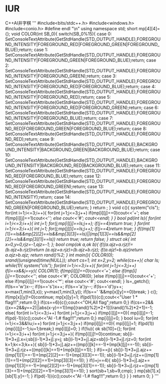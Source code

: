 # IUR
C++AI井字棋
'''
#include<bits/stdc++.h>
#include<windows.h>
#include<conio.h>
#define endl "\n"
using namespace std;
short mp[4][4]={};
void COLOR(int SB_0){
	switch(SB_0%15){
		case 0: SetConsoleTextAttribute(GetStdHandle(STD_OUTPUT_HANDLE),FOREGROUND_INTENSITY|FOREGROUND_RED|FOREGROUND_GREEN|FOREGROUND_BLUE);return;
		case 1: SetConsoleTextAttribute(GetStdHandle(STD_OUTPUT_HANDLE),FOREGROUND_INTENSITY|FOREGROUND_GREEN|FOREGROUND_BLUE);return;
		case 2: SetConsoleTextAttribute(GetStdHandle(STD_OUTPUT_HANDLE),FOREGROUND_INTENSITY|FOREGROUND_GREEN);return;
		case 3: SetConsoleTextAttribute(GetStdHandle(STD_OUTPUT_HANDLE),FOREGROUND_INTENSITY|FOREGROUND_RED|FOREGROUND_BLUE);return;
		case 4: SetConsoleTextAttribute(GetStdHandle(STD_OUTPUT_HANDLE),FOREGROUND_INTENSITY|FOREGROUND_RED);return;
		case 5: SetConsoleTextAttribute(GetStdHandle(STD_OUTPUT_HANDLE),FOREGROUND_INTENSITY|FOREGROUND_RED|FOREGROUND_GREEN);return;
		case 6: SetConsoleTextAttribute(GetStdHandle(STD_OUTPUT_HANDLE),FOREGROUND_INTENSITY|FOREGROUND_BLUE);return;
		case 7: SetConsoleTextAttribute(GetStdHandle(STD_OUTPUT_HANDLE),FOREGROUND_RED|FOREGROUND_GREEN|FOREGROUND_BLUE);return;
		case 8: SetConsoleTextAttribute(GetStdHandle(STD_OUTPUT_HANDLE),FOREGROUND_RED);return;
		case 9: SetConsoleTextAttribute(GetStdHandle(STD_OUTPUT_HANDLE),BACKGROUND_INTENSITY|BACKGROUND_GREEN|BACKGROUND_BLUE);return;
		case 10: SetConsoleTextAttribute(GetStdHandle(STD_OUTPUT_HANDLE),BACKGROUND_INTENSITY|BACKGROUND_RED|BACKGROUND_BLUE);return;
		case 11: SetConsoleTextAttribute(GetStdHandle(STD_OUTPUT_HANDLE),FOREGROUND_RED|FOREGROUND_BLUE);return;
		case 12: SetConsoleTextAttribute(GetStdHandle(STD_OUTPUT_HANDLE),FOREGROUND_RED|FOREGROUND_GREEN);return;
		case 13: SetConsoleTextAttribute(GetStdHandle(STD_OUTPUT_HANDLE),FOREGROUND_INTENSITY);return;
		case 14: SetConsoleTextAttribute(GetStdHandle(STD_OUTPUT_HANDLE),FOREGROUND_GREEN|FOREGROUND_BLUE);return;
	}
	return ;
}
void c(){
	system("cls");
	for(int i=1;i<=3;i++){
		for(int j=1;j<=3;j++)
			if(mp[i][j]==0)cout<<'+';
			else if(mp[i][j]==1)cout<<'*';
			else cout<<'#';
		cout<<endl;
	}
}
bool pd(int ls){
	for(int i=1;i<=3;i++){
		int j=1;
		for(j;mp[i][j]==ls;j++);
		if(j==4)return true;
	}
	for(int i=1;i<=3;i++){
		int j=1;
		for(j;mp[j][i]==ls;j++);
		if(j==4)return true;
	}
	if((mp[1][1]==ls&&mp[2][2]==ls&&mp[3][3]==ls)||(mp[1][3]==ls&&mp[2][2]==ls&&mp[3][1]==ls))
		return true;
	return false;
}
struct ok{
	int x=0,y=0,rjz=-1,ajz=-1;
};
bool cmp(ok a,ok b){
	if((a.ajz+a.rjz)!=(b.ajz+b.rjz))return (a.ajz+a.rjz)>(b.ajz+b.rjz);
	if(a.ajz!=b.ajz)return a.ajz>b.ajz;
	return rand()%2;
}
int main(){
	COLOR(0);
	srand((unsigned)time(NULL));
	short cs=1;
	int x=2,y=2;
	while(cs++){
		char ls;
		while(1){
			system("cls");
			for(int i=1;i<=3;i++){
				for(int j=1;j<=3;j++)
					if(i==x&&j==y){
						COLOR(1);
						if(mp[i][j]==0)cout<<'+';
						else if(mp[i][j]==1)cout<<'*';
						else cout<<'#';
						COLOR(0);
					}else if(mp[i][j]==0)cout<<'+';
					else if(mp[i][j]==1)cout<<'*';
					else cout<<'#';
				cout<<endl;
			}
			ls=_getch();
			if(ls=='w')x--;
			if(ls=='s')x++;
			if(ls=='a')y--;
			if(ls=='d')y++;
			x=max(1,min(3,x));
			y=max(1,min(3,y));
			if(ls==' '&&mp[x][y]==0)break;
		}
		c();
		if(mp[x][y]!=0)continue;
		mp[x][y]=1;
		if(pd(1)){c();cout<<"User 1 * flag!!!";return 0;}
		if(cs==6){c();cout<<"OH,All flag";return 0;} 
		if(cs==2&&((x==2&&y==2)||abs(x-y)==1))mp[(rand()%2)*2+1][(rand()%2)*2+1]=-1;
		else{
			for(int i=1;i<=3;i++)
				for(int j=1;j<=3;j++)
					if(mp[i][j]==0){
						mp[i][j]=-1;
						if(pd(-1)){c();cout<<"AI -1.# flag!!!";return 0;} 
						mp[i][j]=0;
					}
			bool iu=0;
			for(int i=1;i<=3&&!iu;i++)
				for(int j=1;j<=3;j++)
					if(mp[i][j]==0){
						mp[i][j]=1;
						if(pd(1)){mp[i][j]=-1;iu=1;break;} 
						mp[i][j]=0;
					}
			if(!iu){
				ok sb[10]={};
				for(int i=1;i<=3;i++)
					for(int j=1;j<=3;j++){
						if(mp[i][j]!=0)continue;
						sb[(i-1)*3+j].x=i;sb[(i-1)*3+j].y=j;
						sb[(i-1)*3+j].ajz=sb[(i-1)*3+j].rjz=0;
						for(int k=1;k<=3;k++){
							sb[(i-1)*3+j].ajz+=((mp[i][k]==-1)+(mp[k][j]==-1));
							sb[(i-1)*3+j].rjz+=((mp[i][k]==1)+(mp[k][j]==1));
						}
						if(i==j){
							sb[(i-1)*3+j].ajz+=((mp[1][1]==-1)+(mp[2][2]==-1)+(mp[3][3]==-1));
							sb[(i-1)*3+j].rjz+=((mp[1][1]==1)+(mp[2][2]==1)+(mp[3][3]==1));
						}
						if(i+j==4){
							sb[(i-1)*3+j].ajz+=((mp[1][3]==-1)+(mp[2][2]==-1)+(mp[3][1]==-1));
							sb[(i-1)*3+j].rjz+=((mp[1][3]==1)+(mp[2][2]==1)+(mp[3][1]==1));
						}
						sort(sb+1,sb+9,cmp);
					}
				mp[sb[1].x][sb[1].y]=-1;
			}
			if(pd(-1)){c();cout<<"AI -1.# flag!!!";return 0;} 
		}
	}
	return 0;
}
'''
